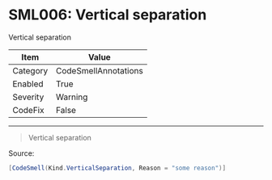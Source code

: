 # SML006: Vertical separation

Vertical separation

|Item|Value|
|-|-|
|Category|CodeSmellAnnotations|
|Enabled|True|
|Severity|Warning|
|CodeFix|False|
---

> Vertical separation


Source:
```cs
[CodeSmell(Kind.VerticalSeparation, Reason = "some reason")]
```